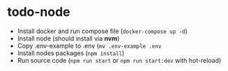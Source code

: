 # todo-node

- Install docker and run compose file (`docker-compose up -d`)
- Install node (should install via **nvm**)
- Copy .env-example to .env (`mv .env-example .env`
- Install nodes packages (`npm install`)
- Run source code (`npm run start` or `npm run start:dev` with hot-reload)
